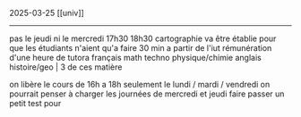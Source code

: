 2025-03-25
[[univ]]

---

pas le jeudi ni le mercredi
17h30 18h30 
cartographie va être établie pour que les étudiants n'aient qu'a faire 30 min a partir de l'iut
rémunération d'une heure de tutora
français math techno physique/chimie anglais histoire/geo | 3 de ces matière

on libère le cours de 16h a 18h seulement le lundi / mardi / vendredi
on pourrait penser à charger les journées de mercredi et jeudi
faire passer un petit test pour 